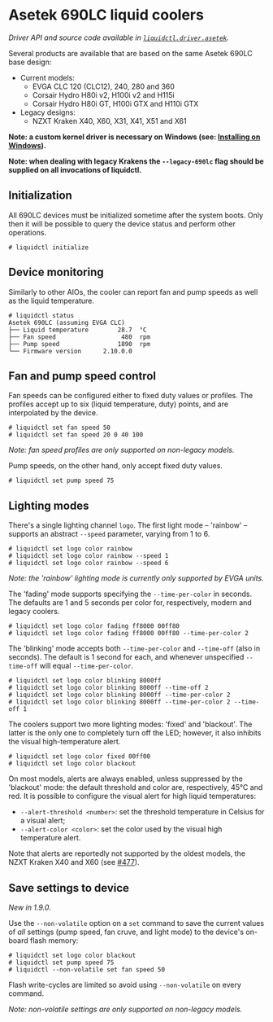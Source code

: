 # Asetek 690LC liquid coolers
_Driver API and source code available in [`liquidctl.driver.asetek`](../liquidctl/driver/asetek.py)._

Several products are available that are based on the same Asetek 690LC base design:

- Current models:
  * EVGA CLC 120 (CLC12), 240, 280 and 360
  * Corsair Hydro H80i v2, H100i v2 and H115i
  * Corsair Hydro H80i GT, H100i GTX and H110i GTX
- Legacy designs:
  * NZXT Kraken X40, X60, X31, X41, X51 and X61

**Note: a custom kernel driver is necessary on Windows (see: [Installing on Windows](../README.md#installing-on-windows)).**

**Note: when dealing with legacy Krakens the `--legacy-690lc` flag should be supplied on all invocations of liquidctl.**

## Initialization

All 690LC devices must be initialized sometime after the system boots.  Only then it will be possible to query the device status and perform other operations.

```
# liquidctl initialize
```

## Device monitoring

Similarly to other AIOs, the cooler can report fan and pump speeds as well as the liquid temperature.

```
# liquidctl status
Asetek 690LC (assuming EVGA CLC)
├── Liquid temperature        28.7  °C
├── Fan speed                  480  rpm
├── Pump speed                1890  rpm
└── Firmware version      2.10.0.0  
```

## Fan and pump speed control

Fan speeds can be configured either to fixed duty values or profiles.  The profiles accept up to six (liquid temperature, duty) points, and are interpolated by the device.

```
# liquidctl set fan speed 50
# liquidctl set fan speed 20 0 40 100
```

*Note: fan speed profiles are only supported on non-legacy models.*

Pump speeds, on the other hand, only accept fixed duty values.

```
# liquidctl set pump speed 75
```

## Lighting modes

There's a single lighting channel `logo`.  The first light mode – 'rainbow' – supports an abstract `--speed` parameter, varying from 1 to 6.

```
# liquidctl set logo color rainbow
# liquidctl set logo color rainbow --speed 1
# liquidctl set logo color rainbow --speed 6
```

*Note: the 'rainbow' lighting mode is currently only supported by EVGA units.*

The 'fading' mode supports specifying the `--time-per-color` in seconds.  The defaults are 1 and 5 seconds per color for, respectively, modern and legacy coolers.

```
# liquidctl set logo color fading ff8000 00ff80
# liquidctl set logo color fading ff8000 00ff80 --time-per-color 2
```

The 'blinking' mode accepts both `--time-per-color` and `--time-off` (also in seconds).  The default is 1 second for each, and whenever unspecified `--time-off` will equal `--time-per-color`.

```
# liquidctl set logo color blinking 8000ff
# liquidctl set logo color blinking 8000ff --time-off 2
# liquidctl set logo color blinking 8000ff --time-per-color 2
# liquidctl set logo color blinking 8000ff --time-per-color 2 --time-off 1
```

The coolers support two more lighting modes: 'fixed' and 'blackout'.  The latter is the only one to completely turn off the LED; however, it also inhibits the visual high-temperature alert.

```
# liquidctl set logo color fixed 00ff00
# liquidctl set logo color blackout
```

On most models, alerts are always enabled, unless suppressed by the 'blackout' mode: the default threshold and color are, respectively, 45°C and red.
It is possible to configure the visual alert for high liquid temperatures:

- `--alert-threshold <number>`: set the threshold temperature in Celsius for a visual alert;
- `--alert-color <color>`: set the color used by the visual high temperature alert.

Note that alerts are reportedly not supported by the oldest models, the NZXT Kraken X40 and X60 (see [#477]).

[#477]: https://github.com/liquidctl/liquidctl/issues/477

## Save settings to device

_New in 1.9.0._<br>

Use the `--non-volatile` option on a `set` command to save the current values of _all_ settings (pump speed, fan cruve, and light mode) to the device's on-board flash memory:

```
# liquidctl set logo color blackout
# liquidctl set pump speed 75
# liquidctl --non-volatile set fan speed 50
```

Flash write-cycles are limited so avoid using `--non-volatile` on every command.

*Note: non-volatile settings are only supported on non-legacy models.*
